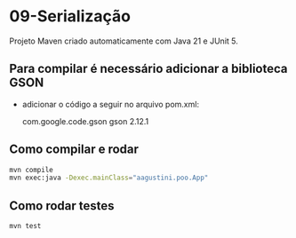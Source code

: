 # 09-Serialização

Projeto Maven criado automaticamente com Java 21 e JUnit 5.

## Para compilar é necessário adicionar a biblioteca GSON

- adicionar o código a seguir no arquivo pom.xml:

  <dependency>
      <groupId>com.google.code.gson</groupId>
      <artifactId>gson</artifactId>
      <version>2.12.1</version>
  </dependency>

## Como compilar e rodar

```bash
mvn compile
mvn exec:java -Dexec.mainClass="aagustini.poo.App"
```

## Como rodar testes

```bash
mvn test
```

